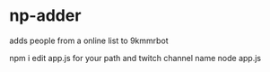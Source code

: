 # np-adder
adds people from a online list to 9kmmrbot

npm i
edit app.js for your path and twitch channel name
node app.js
